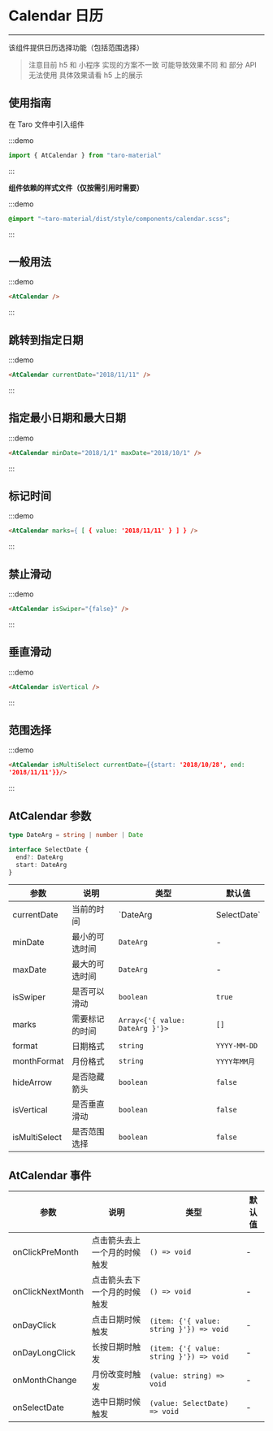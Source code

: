 # Calendar 日历

---

该组件提供日历选择功能（包括范围选择）

> 注意目前 h5 和 小程序 实现的方案不一致 可能导致效果不同 和 部分 API 无法使用 具体效果请看 h5 上的展示

## 使用指南

在 Taro 文件中引入组件

:::demo
```js
import { AtCalendar } from "taro-material"
```
:::

**组件依赖的样式文件（仅按需引用时需要）**

:::demo
```scss
@import "~taro-material/dist/style/components/calendar.scss";
```
:::

## 一般用法

:::demo

```html
<AtCalendar />
```

:::

## 跳转到指定日期

:::demo

```html
<AtCalendar currentDate="2018/11/11" />
```

:::

## 指定最小日期和最大日期

:::demo

```html
<AtCalendar minDate="2018/1/1" maxDate="2018/10/1" />
```

:::

## 标记时间

:::demo

```html
<AtCalendar marks={ [ { value: '2018/11/11' } ] } />
```

:::

## 禁止滑动

:::demo

```html
<AtCalendar isSwiper="{false}" />
```

:::

## 垂直滑动

:::demo

```html
<AtCalendar isVertical />
```

:::

## 范围选择

:::demo

```html
<AtCalendar isMultiSelect currentDate={{start: '2018/10/28', end:
'2018/11/11'}}/>
```

:::

## AtCalendar 参数

```ts
type DateArg = string | number | Date

interface SelectDate {
  end?: DateArg
  start: DateArg
}
```

| 参数          | 说明           | 类型                            | 默认值       |
| ------------- | -------------- | ------------------------------- | ------------ |
| currentDate   | 当前的时间     | `DateArg | SelectDate`          | `Date.now()` |
| minDate       | 最小的可选时间 | `DateArg`                       | -            |
| maxDate       | 最大的可选时间 | `DateArg`                       | -            |
| isSwiper      | 是否可以滑动   | `boolean`                       | `true`       |
| marks         | 需要标记的时间 | `Array<{'{ value: DateArg }'}>` | `[]`         |
| format        | 日期格式       | `string`                        | `YYYY-MM-DD` |
| monthFormat   | 月份格式       | `string`                        | `YYYY年MM月` |
| hideArrow     | 是否隐藏箭头   | `boolean`                       | `false`      |
| isVertical    | 是否垂直滑动   | `boolean`                       | `false`      |
| isMultiSelect | 是否范围选择   | `boolean`                       | `false`      |

## AtCalendar 事件

| 参数             | 说明                         | 类型                                    | 默认值 |
| ---------------- | ---------------------------- | --------------------------------------- | ------ |
| onClickPreMonth  | 点击箭头去上一个月的时候触发 | `() => void`                            | -      |
| onClickNextMonth | 点击箭头去下一个月的时候触发 | `() => void`                            | -      |
| onDayClick       | 点击日期时候触发             | `(item: {'{ value: string }'}) => void` | -      |
| onDayLongClick   | 长按日期时触发               | `(item: {'{ value: string }'}) => void` | -      |
| onMonthChange    | 月份改变时触发               | `(value: string) => void`               | -      |
| onSelectDate     | 选中日期时候触发             | `(value: SelectDate) => void`               | -      |
